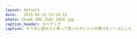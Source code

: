 ```yaml
---
layout: default
date:   2015-05-22 23:26:12
photo: thumb_IMG_1503_1024.jpg
caption_header: スペアリブ
caption: サラダに使おうと思って買ったオレンジの果汁をソースにした
---
```

